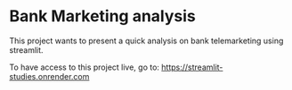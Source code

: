 # Bank Marketing analysis

This project wants to present a quick analysis on bank telemarketing using streamlit.

To have access to this project live, go to: https://streamlit-studies.onrender.com